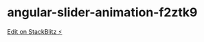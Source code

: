 # angular-slider-animation-f2ztk9

[Edit on StackBlitz ⚡️](https://stackblitz.com/edit/angular-slider-animation-f2ztk9)